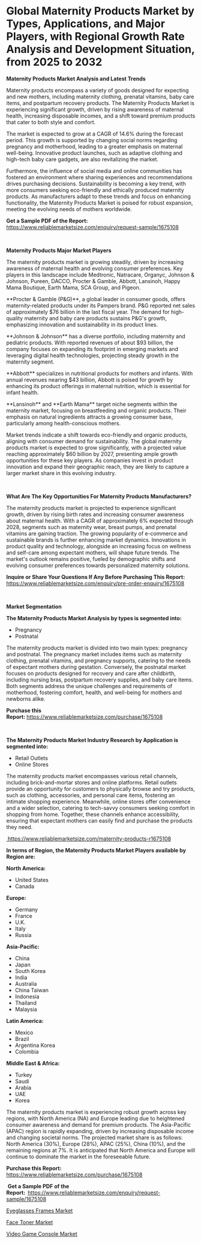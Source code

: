 <p><h1>Global Maternity Products Market by Types, Applications, and Major Players, with Regional Growth Rate Analysis and Development Situation, from 2025 to 2032</h1></p><p><strong>Maternity Products Market Analysis and Latest Trends</strong></p>
<p><p>Maternity products encompass a variety of goods designed for expecting and new mothers, including maternity clothing, prenatal vitamins, baby care items, and postpartum recovery products. The Maternity Products Market is experiencing significant growth, driven by rising awareness of maternal health, increasing disposable incomes, and a shift toward premium products that cater to both style and comfort.</p><p>The market is expected to grow at a CAGR of 14.6% during the forecast period. This growth is supported by changing social norms regarding pregnancy and motherhood, leading to a greater emphasis on maternal well-being. Innovative product launches, such as adaptive clothing and high-tech baby care gadgets, are also revitalizing the market.</p><p>Furthermore, the influence of social media and online communities has fostered an environment where sharing experiences and recommendations drives purchasing decisions. Sustainability is becoming a key trend, with more consumers seeking eco-friendly and ethically produced maternity products. As manufacturers adapt to these trends and focus on enhancing functionality, the Maternity Products Market is poised for robust expansion, meeting the evolving needs of mothers worldwide.</p></p>
<p><strong>Get a Sample PDF of the Report:&nbsp;</strong> <a href="https://www.reliablemarketsize.com/enquiry/request-sample/1675108?utm_campaign=2113&utm_medium=2&utm_source=Github&utm_content=ia&utm_term=04042025&utm_id=maternity-products">https://www.reliablemarketsize.com/enquiry/request-sample/1675108</a></p>
<p>&nbsp;</p>
<p><strong>Maternity Products Major Market Players</strong></p>
<p><p>The maternity products market is growing steadily, driven by increasing awareness of maternal health and evolving consumer preferences. Key players in this landscape include Medtronic, Natracare, Organyc, Johnson & Johnson, Pureen, DACCO, Procter & Gamble, Abbott, Lansinoh, Happy Mama Boutique, Earth Mama, SCA Group, and Pigeon.</p><p>**Procter & Gamble (P&G)**, a global leader in consumer goods, offers maternity-related products under its Pampers brand. P&G reported net sales of approximately $76 billion in the last fiscal year. The demand for high-quality maternity and baby care products sustains P&G's growth, emphasizing innovation and sustainability in its product lines.</p><p>**Johnson & Johnson** has a diverse portfolio, including maternity and pediatric products. With reported revenues of about $93 billion, the company focuses on expanding its footprint in emerging markets and leveraging digital health technologies, projecting steady growth in the maternity segment.</p><p>**Abbott** specializes in nutritional products for mothers and infants. With annual revenues nearing $43 billion, Abbott is poised for growth by enhancing its product offerings in maternal nutrition, which is essential for infant health. </p><p>**Lansinoh** and **Earth Mama** target niche segments within the maternity market, focusing on breastfeeding and organic products. Their emphasis on natural ingredients attracts a growing consumer base, particularly among health-conscious mothers.</p><p>Market trends indicate a shift towards eco-friendly and organic products, aligning with consumer demand for sustainability. The global maternity products market is expected to grow significantly, with a projected value reaching approximately $60 billion by 2027, presenting ample growth opportunities for these key players. As companies invest in product innovation and expand their geographic reach, they are likely to capture a larger market share in this evolving industry.</p></p>
<p>&nbsp;</p>
<p><strong>What Are The Key Opportunities For Maternity Products Manufacturers?</strong></p>
<p><p>The maternity products market is projected to experience significant growth, driven by rising birth rates and increasing consumer awareness about maternal health. With a CAGR of approximately 6% expected through 2028, segments such as maternity wear, breast pumps, and prenatal vitamins are gaining traction. The growing popularity of e-commerce and sustainable brands is further enhancing market dynamics. Innovations in product quality and technology, alongside an increasing focus on wellness and self-care among expectant mothers, will shape future trends. The market's outlook remains positive, fueled by demographic shifts and evolving consumer preferences towards personalized maternity solutions.</p></p>
<p><strong>Inquire or Share Your Questions If Any Before Purchasing This Report:</strong> <a href="https://www.reliablemarketsize.com/enquiry/pre-order-enquiry/1675108?utm_campaign=2113&utm_medium=2&utm_source=Github&utm_content=ia&utm_term=04042025&utm_id=maternity-products">https://www.reliablemarketsize.com/enquiry/pre-order-enquiry/1675108</a></p>
<p>&nbsp;</p>
<p><strong>Market Segmentation</strong></p>
<p><strong>The Maternity Products Market Analysis by types is segmented into:</strong></p>
<p><ul><li>Pregnancy</li><li>Postnatal</li></ul></p>
<p><p>The maternity products market is divided into two main types: pregnancy and postnatal. The pregnancy market includes items such as maternity clothing, prenatal vitamins, and pregnancy supports, catering to the needs of expectant mothers during gestation. Conversely, the postnatal market focuses on products designed for recovery and care after childbirth, including nursing bras, postpartum recovery supplies, and baby care items. Both segments address the unique challenges and requirements of motherhood, fostering comfort, health, and well-being for mothers and newborns alike.</p></p>
<p><strong>Purchase this Report:&nbsp;</strong><a href="https://www.reliablemarketsize.com/purchase/1675108?utm_campaign=2113&utm_medium=2&utm_source=Github&utm_content=ia&utm_term=04042025&utm_id=maternity-products">https://www.reliablemarketsize.com/purchase/1675108</a></p>
<p>&nbsp;</p>
<p><strong>The Maternity Products Market Industry Research by Application is segmented into:</strong></p>
<p><ul><li>Retail Outlets</li><li>Online Stores</li></ul></p>
<p><p>The maternity products market encompasses various retail channels, including brick-and-mortar stores and online platforms. Retail outlets provide an opportunity for customers to physically browse and try products, such as clothing, accessories, and personal care items, fostering an intimate shopping experience. Meanwhile, online stores offer convenience and a wider selection, catering to tech-savvy consumers seeking comfort in shopping from home. Together, these channels enhance accessibility, ensuring that expectant mothers can easily find and purchase the products they need.</p></p>
<p><a href="https://www.reliablemarketsize.com/maternity-products-r1675108?utm_campaign=2113&utm_medium=2&utm_source=Github&utm_content=ia&utm_term=04042025&utm_id=maternity-products">&nbsp;https://www.reliablemarketsize.com/maternity-products-r1675108</a></p>
<p><strong>In terms of Region, the Maternity Products Market Players available by Region are:</strong></p>
<p>
    <p> <strong> North America: </strong>
        <ul>
            <li>United States</li>
            <li>Canada</li>
        </ul>
        </p> 
    <p> <strong> Europe: </strong>
        <ul>
            <li>Germany</li>
            <li>France</li>
            <li>U.K.</li>
            <li>Italy</li>
            <li>Russia</li>
        </ul>
        </p> 
    <p> <strong> Asia-Pacific: </strong>
        <ul>
            <li>China</li>
            <li>Japan</li>
            <li>South Korea</li>
            <li>India</li>
            <li>Australia</li>
            <li>China Taiwan</li>
            <li>Indonesia</li>
            <li>Thailand</li>
            <li>Malaysia</li>
        </ul>
        </p> 
    <p> <strong> Latin America: </strong>
        <ul>
            <li>Mexico</li>
            <li>Brazil</li>
            <li>Argentina Korea</li>
            <li>Colombia</li>
        </ul>
        </p> 
    <p> <strong> Middle East & Africa: </strong>
        <ul>
            <li>Turkey</li>
            <li>Saudi</li>
            <li>Arabia</li>
            <li>UAE</li>
            <li>Korea</li>
        </ul>
    </p>
    </p>
<p><p>The maternity products market is experiencing robust growth across key regions, with North America (NA) and Europe leading due to heightened consumer awareness and demand for premium products. The Asia-Pacific (APAC) region is rapidly expanding, driven by increasing disposable income and changing societal norms. The projected market share is as follows: North America (30%), Europe (28%), APAC (25%), China (10%), and the remaining regions at 7%. It is anticipated that North America and Europe will continue to dominate the market in the foreseeable future.</p></p>
<p><strong>Purchase this Report: </strong><a href="https://www.reliablemarketsize.com/purchase/1675108?utm_campaign=2113&utm_medium=2&utm_source=Github&utm_content=ia&utm_term=04042025&utm_id=maternity-products">https://www.reliablemarketsize.com/purchase/1675108</a></p>
<p>&nbsp;<strong>Get a Sample PDF of the Report:&nbsp;&nbsp;</strong><a href="https://www.reliablemarketsize.com/enquiry/request-sample/1675108?utm_campaign=2113&utm_medium=2&utm_source=Github&utm_content=ia&utm_term=04042025&utm_id=maternity-products">https://www.reliablemarketsize.com/enquiry/request-sample/1675108</a></p>
<p><strong></strong></p>
<p><p><a href="https://github.com/krookplier6h/Market-Research-Report-List-1/blob/main/eyeglasses-frames-market.md?utm_campaign=2113&utm_medium=2&utm_source=Github&utm_content=ia&utm_term=04042025&utm_id=maternity-products">Eyeglasses Frames Market</a></p><p><a href="https://github.com/mharielmesa/Market-Research-Report-List-5/blob/main/face-toner-market.md?utm_campaign=2113&utm_medium=2&utm_source=Github&utm_content=ia&utm_term=04042025&utm_id=maternity-products">Face Toner Market</a></p><p><a href="https://github.com/dringals/Market-Research-Report-List-7/blob/main/video-game-console-market.md?utm_campaign=2113&utm_medium=2&utm_source=Github&utm_content=ia&utm_term=04042025&utm_id=maternity-products">Video Game Console Market</a></p></p>